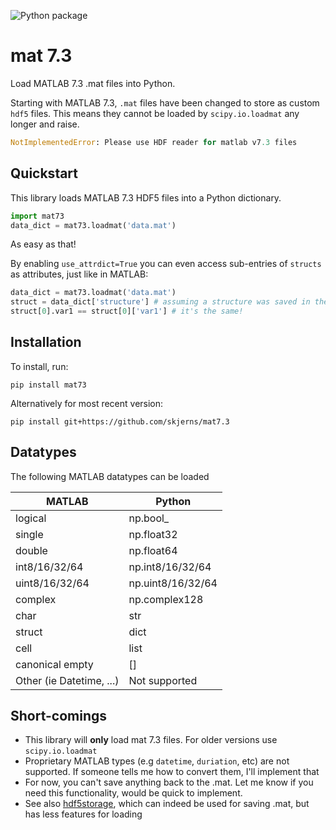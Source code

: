 
![Python package](https://github.com/skjerns/mat7.3/workflows/Python%20package/badge.svg)

# mat 7.3
Load MATLAB 7.3 .mat files into Python.

Starting with MATLAB 7.3, `.mat` files have been changed to store as custom `hdf5` files.
This means they cannot be loaded by `scipy.io.loadmat` any longer and raise.

```Python
NotImplementedError: Please use HDF reader for matlab v7.3 files
```

## Quickstart

This library loads MATLAB 7.3 HDF5 files into a Python dictionary.

```Python
import mat73
data_dict = mat73.loadmat('data.mat')
```

As easy as that!

By enabling `use_attrdict=True` you can even access sub-entries of `structs` as attributes, just like in MATLAB:

```Python
data_dict = mat73.loadmat('data.mat') 
struct = data_dict['structure'] # assuming a structure was saved in the .mat
struct[0].var1 == struct[0]['var1'] # it's the same!
```


## Installation

To install, run:
```
pip install mat73
```

Alternatively for most recent version:
```
pip install git+https://github.com/skjerns/mat7.3
```

## Datatypes

The following MATLAB datatypes can be loaded

| MATLAB                   | Python            |
|--------------------------|-------------------|
| logical                  | np.bool_          |
| single                   | np.float32        |
| double                   | np.float64        |
| int8/16/32/64            | np.int8/16/32/64  |
| uint8/16/32/64           | np.uint8/16/32/64 |
| complex                  | np.complex128     |
| char                     | str               |
| struct                   | dict              |
| cell                     | list              |
| canonical empty          | []                |
| Other (ie Datetime, ...) | Not supported     |

## Short-comings

- This library will __only__ load mat 7.3 files. For older versions use `scipy.io.loadmat`
- Proprietary MATLAB types (e.g `datetime`, `duriation`, etc) are not supported. If someone tells me how to convert them, I'll implement that
- For now, you can't save anything back to the .mat. Let me know if you need this functionality, would be quick to implement.
- See also [hdf5storage](https://github.com/frejanordsiek/hdf5storage), which can indeed be used for saving .mat, but has less features for loading
